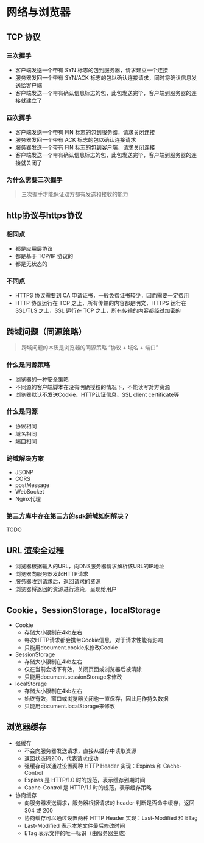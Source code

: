 # 网络与浏览器

## TCP 协议

### 三次握手

- 客户端发送一个带有 SYN 标志的包到服务器，请求建立一个连接
- 服务器发回一个带有 SYN/ACK 标志的包以确认连接请求，同时将确认信息发送给客户端
- 客户端发送一个带有确认信息标志的包，此包发送完毕，客户端到服务器的连接就建立了

### 四次挥手

- 客户端发送一个带有 FIN 标志的包到服务器，请求关闭连接
- 服务器发回一个带有 ACK 标志的包以确认连接请求
- 服务器发送一个带有 FIN 标志的包到客户端，请求关闭连接
- 客户端发送一个带有确认信息标志的包，此包发送完毕，客户端到服务器的连接就关闭了

### 为什么需要三次握手

> 三次握手才能保证双方都有发送和接收的能力

## http协议与https协议

### 相同点

- 都是应用层协议
- 都是基于 TCP/IP 协议的
- 都是无状态的

### 不同点

- HTTPS 协议需要到 CA 申请证书，一般免费证书较少，因而需要一定费用
- HTTP 协议运行在 TCP 之上，所有传输的内容都是明文，HTTPS 运行在 SSL/TLS 之上，SSL 运行在 TCP 之上，所有传输的内容都经过加密的

## 跨域问题（同源策略）

> 跨域问题的本质是浏览器的同源策略 “协议 + 域名 + 端口”

### 什么是同源策略

- 浏览器的一种安全策略
- 不同源的客户端脚本在没有明确授权的情况下，不能读写对方资源
- 浏览器默认不发送Cookie、HTTP认证信息、SSL client certificate等

### 什么是同源

- 协议相同
- 域名相同
- 端口相同

### 跨域解决方案

- JSONP
- CORS
- postMessage
- WebSocket
- Nginx代理

### 第三方库中存在第三方的sdk跨域如何解决？

TODO

## URL 渲染全过程

- 浏览器根据输入的URL，向DNS服务器请求解析该URL的IP地址
- 浏览器向服务器发起HTTP请求
- 服务器收到请求后，返回请求的资源
- 浏览器将返回的资源进行渲染，呈现给用户

## Cookie，SessionStorage，localStorage

- Cookie
  - 存储大小限制在4kb左右
  - 每次HTTP请求都会携带Cookie信息，对于请求性能有影响
  - 只能用document.cookie来修改Cookie
- SessionStorage
  - 存储大小限制在4kb左右
  - 仅在当前会话下有效，关闭页面或浏览器后被清除
  - 只能用document.sessionStorage来修改
- localStorage
  - 存储大小限制在4kb左右
  - 始终有效，窗口或浏览器关闭也一直保存，因此用作持久数据
  - 只能用document.localStorage来修改

## 浏览器缓存

- 强缓存
  - 不会向服务器发送请求，直接从缓存中读取资源
  - 返回状态码200，代表请求成功
  - 强缓存可以通过设置两种 HTTP Header 实现：Expires 和 Cache-Control
  - Expires 是 HTTP/1.0 时的规范，表示缓存到期时间
  - Cache-Control 是 HTTP/1.1 时的规范，表示缓存策略
- 协商缓存
  - 向服务器发送请求，服务器根据请求的 header 判断是否命中缓存，返回 304 或 200
  - 协商缓存可以通过设置两种 HTTP Header 实现：Last-Modified 和 ETag
  - Last-Modified 表示本地文件最后修改时间
  - ETag 表示文件的唯一标识（由服务器生成）
